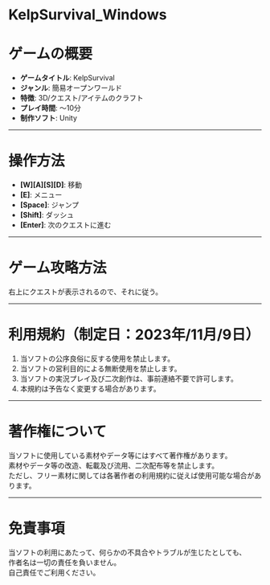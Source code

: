 # KelpSurvival_Windows
 
# ゲームの概要

- **ゲームタイトル**: KelpSurvival
- **ジャンル**: 簡易オープンワールド
- **特徴**: 3D/クエスト/アイテムのクラフト
- **プレイ時間**: ～10分
- **制作ソフト**: Unity

---

# 操作方法

- **[W][A][S][D]**: 移動
- **[E]**: メニュー
- **[Space]**: ジャンプ
- **[Shift]**: ダッシュ
- **[Enter]**: 次のクエストに進む

---

# ゲーム攻略方法

右上にクエストが表示されるので、それに従う。

---

# 利用規約（制定日：2023年/11月/9日）

1. 当ソフトの公序良俗に反する使用を禁止します。
2. 当ソフトの営利目的による無断使用を禁止します。
3. 当ソフトの実況プレイ及び二次創作は、事前連絡不要で許可します。
4. 本規約は予告なく変更する場合があります。

---

# 著作権について

当ソフトに使用している素材やデータ等にはすべて著作権があります。  
素材やデータ等の改造、転載及び流用、二次配布等を禁止します。  
ただし、フリー素材に関しては各著作者の利用規約に従えば使用可能な場合があります。

---

# 免責事項

当ソフトの利用にあたって、何らかの不具合やトラブルが生じたとしても、  
作者名は一切の責任を負いません。  
自己責任でご利用ください。

